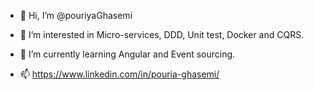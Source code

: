 - 👋 Hi, I’m @pouriyaGhasemi
- 👀 I’m interested in Micro-services, DDD, Unit test, Docker and CQRS.
- 🌱 I’m currently learning Angular and Event sourcing.

- 📫  [https://www.linkedin.com/in/pouria-ghasemi/ ](https://www.linkedin.com/in/pouryia-ghasemi/)

<!---
- 💞️ I’m looking to collaborate on ...
pouriyaGhasemi/pouriyaGhasemi is a ✨ special ✨ repository because its `README.md` (this file) appears on your GitHub profile.
You can click the Preview link to take a look at your changes.
--->
